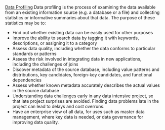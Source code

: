 

[Data Profiling](https://en.wikipedia.org/wiki/Data_profiling)
Data profiling is the process of examining the data available from an existing information source (e.g. a database or a file) and collecting statistics or informative summaries about that data. The purpose of these statistics may be to:
- Find out whether existing data can be easily used for other purposes
- Improve the ability to search data by tagging it with keywords, descriptions, or assigning it to a category
- Assess data quality, including whether the data conforms to particular standards or patterns
- Assess the risk involved in integrating data in new applications, including the challenges of joins
- Discover metadata of the source database, including value patterns and distributions, key candidates, foreign-key candidates, and functional dependencies
- Assess whether known metadata accurately describes the actual values in the source database
- Understanding data challenges early in any data intensive project, so that late project surprises are avoided. Finding data problems late in the project can lead to delays and cost overruns.
- Have an enterprise view of all data, for uses such as master data management, where key data is needed, or data governance for improving data quality.
